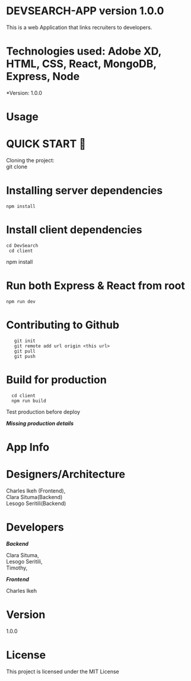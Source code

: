 # DEVSEARCH-APP version 1.0.0
This is a web Application that links recruiters to developers.

# Technologies used: Adobe XD, HTML, CSS, React, MongoDB, Express, Node

*Version: 1.0.0

# Usage
# QUICK START 🚀
 Cloning the project:<br>
      git clone <this url>
  
# Installing server dependencies
    npm install
# Install client dependencies
    cd DevSearch
     cd client
npm install

# Run both Express & React from root
    npm run dev
# Contributing to Github
       git init
       git remote add url origin <this url>
       git pull
       git push
# Build for production
      cd client
      npm run build
Test production before deploy
 
 
 ***Missing production details***

# App Info

# Designers/Architecture
Charles Ikeh (Frontend),<br>
Clara Situma(Backend)<br>
Lesogo Seritili(Backend)<br>

# Developers
***Backend***

Clara Situma,<br>
Lesogo Seritili,<br>
Timothy,<br>

***Frontend***

Charles Ikeh<br>

# Version
1.0.0

# License
This project is licensed under the MIT License
